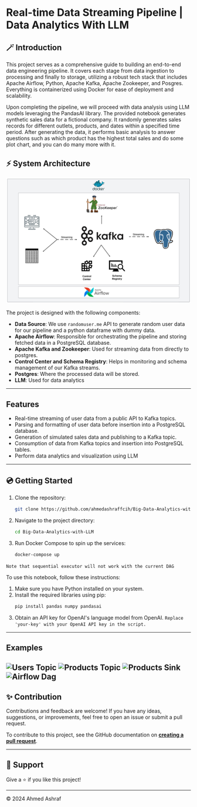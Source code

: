 # Real-time Data Streaming Pipeline | Data Analytics With LLM

## 🪄 Introduction

This project serves as a comprehensive guide to building an end-to-end data engineering pipeline. 
It covers each stage from data ingestion to processing and finally to storage, utilizing a robust tech stack that includes Apache Airflow, Python, Apache Kafka, Apache Zookeeper, and Posgres. 
Everything is containerized using Docker for ease of deployment and scalability.

Upon completing the pipeline, we will proceed with data analysis using LLM models leveraging the PandasAI library.
The provided notebook generates synthetic sales data for a fictional company. 
It randomly generates sales records for different outlets, products, and dates within a specified time period. 
After generating the data, it performs basic analysis to answer questions such as which product has the highest total sales and do some plot chart, and you can do many more with it.

## ⚡ System Architecture

![System Architecture](https://github.com/ahmedashraffcih/Big-Data-Analytics-with-LLM/blob/main/imgs/Blank%20board.png)

The project is designed with the following components:

- **Data Source**: We use `randomuser.me` API to generate random user data for our pipeline and a python dataframe with dummy data.
- **Apache Airflow**: Responsible for orchestrating the pipeline and storing fetched data in a PostgreSQL database.
- **Apache Kafka and Zookeeper**: Used for streaming data from directly to postgres.
- **Control Center and Schema Registry**: Helps in monitoring and schema management of our Kafka streams.
- **Postgres**: Where the processed data will be stored.
- **LLM**: Used for data analytics
---

## Features
- Real-time streaming of user data from a public API to Kafka topics.
- Parsing and formatting of user data before insertion into a PostgreSQL database.
- Generation of simulated sales data and publishing to a Kafka topic.
- Consumption of data from Kafka topics and insertion into PostgreSQL tables.
- Perform data analytics and visualization using LLM

---


## 💿 Getting Started

1. Clone the repository:
    ```bash
    git clone https://github.com/ahmedashraffcih/Big-Data-Analytics-with-LLM.git
    ```

2. Navigate to the project directory:
    ```bash
    cd Big-Data-Analytics-with-LLM
    ```

3. Run Docker Compose to spin up the services:
    ```bash
    docker-compose up
    ```
`Note that sequential executor will not work with the current DAG`

To use this notebook, follow these instructions:

1. Make sure you have Python installed on your system.
2. Install the required libraries using pip:
   ```bash
   pip install pandas numpy pandasai

3. Obtain an API key for OpenAI's language model from OpenAI.
   `Replace 'your-key' with your OpenAI API key in the script.`

---
## Examples
![Users Topic](https://github.com/ahmedashraffcih/Big-Data-Analytics-with-LLM/blob/main/imgs/users_topic.png)
![Products Topic](https://github.com/ahmedashraffcih/Big-Data-Analytics-with-LLM/blob/main/imgs/products_topic.png)
![Products Sink](https://github.com/ahmedashraffcih/Big-Data-Analytics-with-LLM/blob/main/imgs/products_sink.png)
![Airflow Dag](https://github.com/ahmedashraffcih/Big-Data-Analytics-with-LLM/blob/main/imgs/dag.png)
---

## ✨ Contribution

Contributions and feedback are welcome! If you have any ideas, suggestions, or improvements, feel free to open an issue or submit a pull request.


To contribute to this project, see the GitHub documentation on **[creating a pull request](https://help.github.com/en/github/collaborating-with-issues-and-pull-requests/creating-a-pull-request)**.

---

## 👏 Support

Give a ⭐️ if you like this project!
___________________________________

<p>&copy; 2024 Ahmed Ashraf</p>

